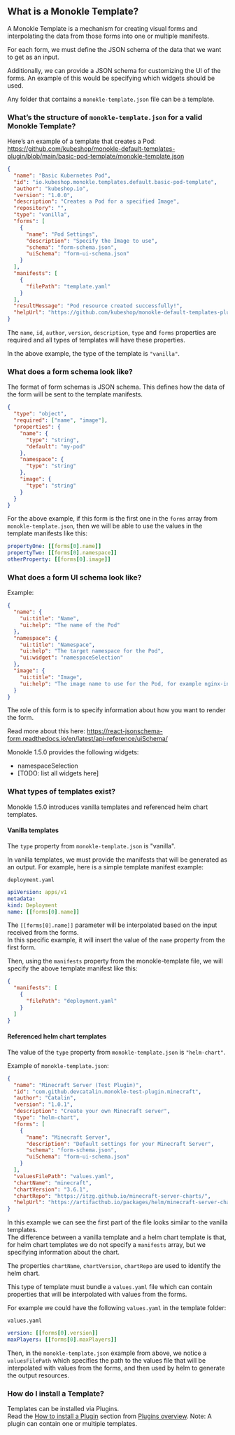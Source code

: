 ## What is a Monokle Template?

A Monokle Template is a mechanism for creating visual forms and interpolating the data from those forms into one or multiple manifests.

For each form, we must define the JSON schema of the data that we want to get as an input.

Additionally, we can provide a JSON schema for customizing the UI of the forms. An example of this would be specifying which widgets should be used.

Any folder that contains a `monokle-template.json` file can be a template.

### What’s the structure of `monokle-template.json` for a valid Monokle Template?

Here’s an example of a template that creates a Pod:
https://github.com/kubeshop/monokle-default-templates-plugin/blob/main/basic-pod-template/monokle-template.json

```json
{
  "name": "Basic Kubernetes Pod",
  "id": "io.kubeshop.monokle.templates.default.basic-pod-template",
  "author": "kubeshop.io",
  "version": "1.0.0",
  "description": "Creates a Pod for a specified Image",
  "repository": "",
  "type": "vanilla",
  "forms": [
    {
      "name": "Pod Settings",
      "description": "Specify the Image to use",
      "schema": "form-schema.json",
      "uiSchema": "form-ui-schema.json"
    }
  ],
  "manifests": [
    {
      "filePath": "template.yaml"
    }
  ],
  "resultMessage": "Pod resource created successfully!",
  "helpUrl": "https://github.com/kubeshop/monokle-default-templates-plugin"
}
```

The `name`, `id`, `author`, `version`, `description`, `type` and `forms` properties are required and all types of templates will have these properties.

In the above example, the type of the template is `"vanilla"`.

### What does a form schema look like?

The format of form schemas is JSON schema.
This defines how the data of the form will be sent to the template manifests.

```json
{
  "type": "object",
  "required": ["name", "image"],
  "properties": {
    "name": {
      "type": "string",
      "default": "my-pod"
    },
    "namespace": {
      "type": "string"
    },
    "image": {
      "type": "string"
    }
  }
}
```

For the above example, if this form is the first one in the `forms` array from `monokle-template.json`, then we will be able to use the values in the template manifests like this:

```yaml
propertyOne: [[forms[0].name]]
propertyTwo: [[forms[0].namespace]]
otherProperty: [[forms[0].image]]
```

### What does a form UI schema look like?

Example:

```json
{
  "name": {
    "ui:title": "Name",
    "ui:help": "The name of the Pod"
  },
  "namespace": {
    "ui:title": "Namespace",
    "ui:help": "The target namespace for the Pod",
    "ui:widget": "namespaceSelection"
  },
  "image": {
    "ui:title": "Image",
    "ui:help": "The image name to use for the Pod, for example nginx-ingress:latest"
  }
}
```

The role of this form is to specify information about how you want to render the form.

Read more about this here: https://react-jsonschema-form.readthedocs.io/en/latest/api-reference/uiSchema/

Monokle 1.5.0 provides the following widgets:

- namespaceSelection
- [TODO: list all widgets here]

### What types of templates exist?

Monokle 1.5.0 introduces vanilla templates and referenced helm chart templates.

#### Vanilla templates

The `type` property from `monokle-template.json` is "vanilla".

In vanilla templates, we must provide the manifests that will be generated as an output.
For example, here is a simple template manifest example:

`deployment.yaml`

```yaml
apiVersion: apps/v1
metadata:
kind: Deployment
name: [[forms[0].name]]

```

The `[[forms[0].name]]` parameter will be interpolated based on the input received from the forms.  
In this specific example, it will insert the value of the `name` property from the first form.

Then, using the `manifests` property from the monokle-template file, we will specify the above template manifest like this:

```json
{
  "manifests": [
    {
      "filePath": "deployment.yaml"
    }
  ]
}
```

#### Referenced helm chart templates

The value of the `type` property from `monokle-template.json` is `"helm-chart"`.

Example of `monokle-template.json`:

```json
{
  "name": "Minecraft Server (Test Plugin)",
  "id": "com.github.devcatalin.monokle-test-plugin.minecraft",
  "author": "Catalin",
  "version": "1.0.1",
  "description": "Create your own Minecraft server",
  "type": "helm-chart",
  "forms": [
    {
      "name": "Minecraft Server",
      "description": "Default settings for your Minecraft Server",
      "schema": "form-schema.json",
      "uiSchema": "form-ui-schema.json"
    }
  ],
  "valuesFilePath": "values.yaml",
  "chartName": "minecraft",
  "chartVersion": "3.6.1",
  "chartRepo": "https://itzg.github.io/minecraft-server-charts/",
  "helpUrl": "https://artifacthub.io/packages/helm/minecraft-server-charts/minecraft"
}
```

In this example we can see the first part of the file looks similar to the vanilla templates.  
The difference between a vanilla template and a helm chart template is that, for helm chart templates we do not specify a `manifests` array, but we specifying information about the chart.

The properties `chartName`, `chartVersion`, `chartRepo` are used to identify the helm chart.

This type of template must bundle a `values.yaml` file which can contain properties that will be interpolated with values from the forms.

For example we could have the following `values.yaml` in the template folder:

`values.yaml`

```yaml
version: [[forms[0].version]]
maxPlayers: [[forms[0].maxPlayers]]
```

Then, in the `monokle-template.json` example from above, we notice a `valuesFilePath` which specifies the path to the values file that will be interpolated with values from the forms, and then used by helm to generate the output resources.

### <a name="installation">How do I install a Template?</a>

Templates can be installed via Plugins.  
Read the [How to install a Plugin](./plugins.md#installation) section from [Plugins overview](./plugins.md).
Note: A plugin can contain one or multiple templates.
